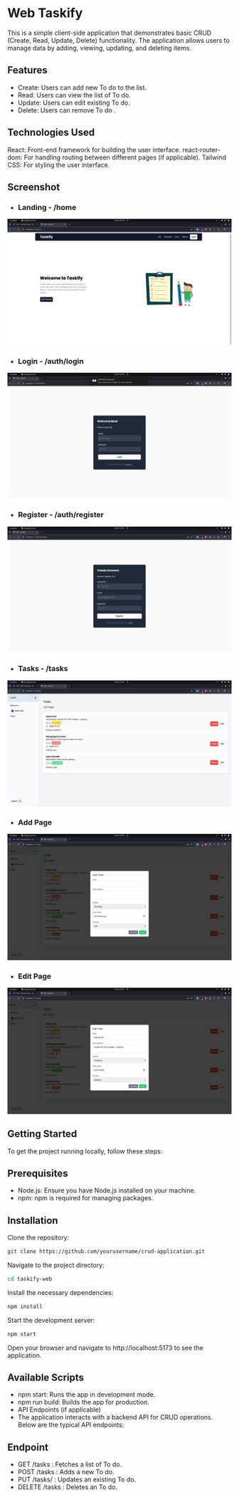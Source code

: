 # Web Taskify 
This is a simple client-side application that demonstrates basic CRUD (Create, Read, Update, Delete) functionality. The application allows users to manage data by adding, viewing, updating, and deleting items.

## Features
- Create: Users can add new To do to the list.
- Read: Users can view the list of To do.
- Update: Users can edit existing To do.
- Delete: Users can remove To do .

## Technologies Used
React: Front-end framework for building the user interface.
react-router-dom: For handling routing between different pages (if applicable).
Tailwind CSS: For styling the user interface.

## Screenshot

- ### Landing - /home 

![Landing Page](/public/screenshot/landing.png)

- ### Login - /auth/login

![Landing Page](/public/screenshot/login.png)

- ### Register - /auth/register

![Landing Page](/public/screenshot/register.png)

- ### Tasks - /tasks

![Landing Page](/public/screenshot/tasks.png)

- ### Add Page

![Landing Page](/public/screenshot/add.png)

- ### Edit Page

![Landing Page](/public/screenshot/edit.png)

## Getting Started
To get the project running locally, follow these steps:

## Prerequisites
- Node.js: Ensure you have Node.js installed on your machine.
- npm: npm is required for managing packages.

## Installation
Clone the repository:

```bash
git clone https://github.com/yourusername/crud-application.git
```

Navigate to the project directory:
```bash
cd taskify-web
```

Install the necessary dependencies:
```bash
npm install
```

Start the development server:
```bash
npm start
```

Open your browser and navigate to http://localhost:5173 to see the application.

## Available Scripts
- npm start: Runs the app in development mode.
- npm run build: Builds the app for production.
- API Endpoints (if applicable)
- The application interacts with a backend API for CRUD operations. Below are the typical API endpoints:

## Endpoint
- GET /tasks : Fetches a list of To do.
- POST /tasks : Adds a new To do.
- PUT /tasks/ : Updates an existing To do.
- DELETE /tasks : Deletes an To do.
